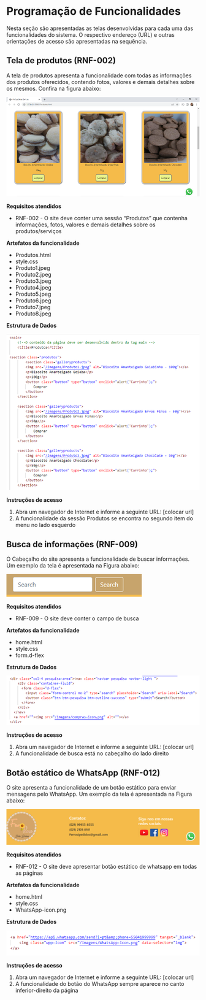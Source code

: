 # Programação de Funcionalidades

Nesta seção são apresentadas as telas desenvolvidas para cada uma das funcionalidades do sistema. O respectivo endereço (URL) e outras orientações de acesso são apresentadas na sequência.

## Tela de produtos (RNF-002)
A tela de produtos apresenta a funcionalidade com todas as informações dos produtos oferecidos, contendo fotos, valores e demais detalhes sobre os mesmos. Confira na figura abaixo:

![img](img/produtos.png)

**Requisitos atendidos**
- RNF-002 - O site deve conter uma sessão “Produtos” que contenha informações, fotos, valores e demais detalhes sobre os produtos/serviços

**Artefatos da funcionalidade**
- Produtos.html
-	style.css
-	Produto1.jpeg
-	Produto2.jpeg
-	Produto3.jpeg
-	Produto4.jpeg
-	Produto5.jpeg
-	Produto6.jpeg
-	Produto7.jpeg
-	Produto8.jpeg

**Estrutura de Dados**

![img](img/codigoProdutos.png)

**Instruções de acesso**
1. Abra um navegador de Internet e informe a seguinte URL: [colocar url]
2. A funcionalidade da sessão Produtos se encontra no segundo item do menu no lado esquerdo


## Busca de informações (RNF-009)
O Cabeçalho do site apresenta a funcionalidade de buscar informações. Um exemplo da tela é apresentada na Figura abaixo:

![img](img/busca.png)

**Requisitos atendidos**
- RNF-009 - O site deve conter o campo de busca

**Artefatos da funcionalidade**
- home.html
-	style.css
-	form.d-flex

**Estrutura de Dados**

![img](img/codigoBusca.png)

**Instruções de acesso**
1. Abra um navegador de Internet e informe a seguinte URL: [colocar url]
2. A funcionalidade de busca está no cabeçalho do lado direito 


## Botão estático de WhatsApp (RNF-012)
O site apresenta a funcionalidade de um botão estático para enviar mensagens pelo WhatsApp. Um exemplo da tela é apresentada na Figura abaixo: 

![img](img/whatsapp.png)

**Requisitos atendidos**
- RNF-012 - O site deve apresentar botão estático de whatsapp em todas as páginas

**Artefatos da funcionalidade**
- home.html
-	style.css
-	WhatsApp-icon.png

**Estrutura de Dados**

![img](img/codigoWhatsapp.png)

**Instruções de acesso**
1. Abra um navegador de Internet e informe a seguinte URL: [colocar url]
2. A funcionalidade do botão do WhatsApp sempre aparece no canto inferior-direito da página
